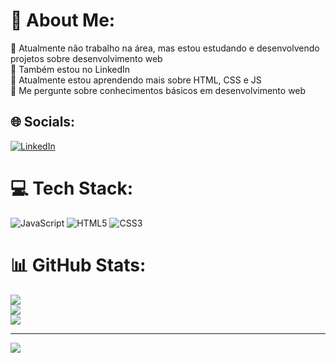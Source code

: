 # 💫 About Me:
🔭 Atualmente não trabalho na área, mas estou estudando e desenvolvendo projetos sobre desenvolvimento web<br>👯 Também estou no LinkedIn<br>🌱 Atualmente estou aprendendo mais sobre HTML, CSS e JS<br>💬 Me pergunte sobre conhecimentos básicos em desenvolvimento web<br>


## 🌐 Socials:
[![LinkedIn](https://img.shields.io/badge/LinkedIn-%230077B5.svg?logo=linkedin&logoColor=white)](https://linkedin.com/in/wagner-cardoso-2b0845324) 

# 💻 Tech Stack:
![JavaScript](https://img.shields.io/badge/javascript-%23323330.svg?style=flat&logo=javascript&logoColor=%23F7DF1E) ![HTML5](https://img.shields.io/badge/html5-%23E34F26.svg?style=flat&logo=html5&logoColor=white) ![CSS3](https://img.shields.io/badge/css3-%231572B6.svg?style=flat&logo=css3&logoColor=white)
# 📊 GitHub Stats:
![](https://github-readme-stats.vercel.app/api?username=wsamuel&theme=dark&hide_border=false&include_all_commits=true&count_private=true)<br/>
![](https://github-readme-streak-stats.herokuapp.com/?user=wsamuel&theme=dark&hide_border=false)<br/>
![](https://github-readme-stats.vercel.app/api/top-langs/?username=wsamuel&theme=dark&hide_border=false&include_all_commits=true&count_private=true&layout=compact)

---
[![](https://visitcount.itsvg.in/api?id=wsamuel&icon=2&color=12)](https://visitcount.itsvg.in)

<!-- Proudly created with GPRM ( https://gprm.itsvg.in ) -->

<!---
wsamuel443/wsamuel443 is a ✨ special ✨ repository because its `README.md` (this file) appears on your GitHub profile.
You can click the Preview link to take a look at your changes.
--->
